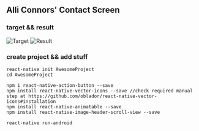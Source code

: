 ## Alli Connors' Contact Screen
### target && result
![Target](https://raw.githubusercontent.com/rotoxl/react-native-samples/master/screenshots/aliconnors-target.jpg "Target") ![Result](https://raw.githubusercontent.com/rotoxl/react-native-samples/master/screenshots/aliconnors-clone.gif "Result")

### create project && add stuff

```shell
react-native init AwesomeProject
cd AwesomeProject

npm i react-native-action-button --save
npm install react-native-vector-icons --save //check required manual step at https://github.com/oblador/react-native-vector-icons#installation
npm install react-native-animatable --save
npm install react-native-image-header-scroll-view --save

react-native run-android


```

